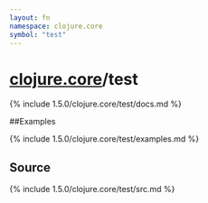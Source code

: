 ```yaml
---
layout: fn
namespace: clojure.core
symbol: "test"
---
```


# [clojure.core](../)/test

{% include 1.5.0/clojure.core/test/docs.md %}

##Examples

{% include 1.5.0/clojure.core/test/examples.md %}
## Source
{% include 1.5.0/clojure.core/test/src.md %}

